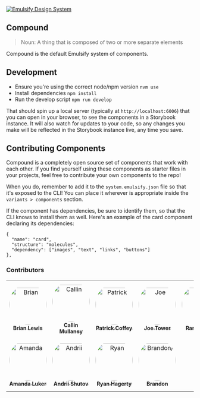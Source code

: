[![Emulsify Design System](https://user-images.githubusercontent.com/409903/170579210-327abcdd-2c98-4922-87bb-36446a4cc013.svg)](https://www.emulsify.info/)

## Compound

<blockquote>Noun: A thing that is composed of two or more separate elements</blockquote>

Compound is the default Emulsify system of components.

## Development

- Ensure you're using the correct node/npm version `nvm use`
- Install dependencies `npm install`
- Run the develop script `npm run develop`

That should spin up a local server (typically at `http://localhost:6006`) that you can open in your browser, to see the components in a Storybook instance. It will also watch for updates to your code, so any changes you make will be reflected in the Storybook instance live, any time you save.

## Contributing Components

Compound is a completely open source set of components that work with each other. If you find yourself using these components as starter files in your projects, feel free to contribute your own components to the repo!

When you do, remember to add it to the `system.emulsify.json` file so that it's exposed to the CLI! You can place it wherever is appropriate inside the `variants > components` section.

If the component has dependencies, be sure to identify them, so that the CLI knows to install them as well. Here's an example of the card component declaring its dependencies:

```
{
  "name": "card",
  "structure": "molecules",
  "dependency": ["images", "text", "links", "buttons"]
},
```

### Contributors

<table>
<tr>
    <td align="center" style="word-wrap: break-word; width: 150.0; height: 150.0">
        <a href=https://github.com/ModulesUnraveled>
            <img src=https://avatars.githubusercontent.com/u/1663810?v=4 width="100;"  style="border-radius:50%;align-items:center;justify-content:center;overflow:hidden;padding-top:10px" alt=Brian Lewis/>
            <br />
            <sub style="font-size:14px"><b>Brian Lewis</b></sub>
        </a>
    </td>
    <td align="center" style="word-wrap: break-word; width: 150.0; height: 150.0">
        <a href=https://github.com/callinmullaney>
            <img src=https://avatars.githubusercontent.com/u/369018?v=4 width="100;"  style="border-radius:50%;align-items:center;justify-content:center;overflow:hidden;padding-top:10px" alt=Callin Mullaney/>
            <br />
            <sub style="font-size:14px"><b>Callin Mullaney</b></sub>
        </a>
    </td>
    <td align="center" style="word-wrap: break-word; width: 150.0; height: 150.0">
        <a href=https://github.com/patrickocoffeyo>
            <img src=https://avatars.githubusercontent.com/u/1107871?v=4 width="100;"  style="border-radius:50%;align-items:center;justify-content:center;overflow:hidden;padding-top:10px" alt=Patrick Coffey/>
            <br />
            <sub style="font-size:14px"><b>Patrick Coffey</b></sub>
        </a>
    </td>
    <td align="center" style="word-wrap: break-word; width: 150.0; height: 150.0">
        <a href=https://github.com/joetower>
            <img src=https://avatars.githubusercontent.com/u/366413?v=4 width="100;"  style="border-radius:50%;align-items:center;justify-content:center;overflow:hidden;padding-top:10px" alt=Joe Tower/>
            <br />
            <sub style="font-size:14px"><b>Joe Tower</b></sub>
        </a>
    </td>
    <td align="center" style="word-wrap: break-word; width: 150.0; height: 150.0">
        <a href=https://github.com/amazingrando>
            <img src=https://avatars.githubusercontent.com/u/409903?v=4 width="100;"  style="border-radius:50%;align-items:center;justify-content:center;overflow:hidden;padding-top:10px" alt=Randy Oest/>
            <br />
            <sub style="font-size:14px"><b>Randy Oest</b></sub>
        </a>
    </td>
    <td align="center" style="word-wrap: break-word; width: 150.0; height: 150.0">
        <a href=https://github.com/KurtTrowbridge>
            <img src=https://avatars.githubusercontent.com/u/848721?v=4 width="100;"  style="border-radius:50%;align-items:center;justify-content:center;overflow:hidden;padding-top:10px" alt=Kurt Trowbridge/>
            <br />
            <sub style="font-size:14px"><b>Kurt Trowbridge</b></sub>
        </a>
    </td>
</tr>
<tr>
    <td align="center" style="word-wrap: break-word; width: 150.0; height: 150.0">
        <a href=https://github.com/mndonx>
            <img src=https://avatars.githubusercontent.com/u/2343957?v=4 width="100;"  style="border-radius:50%;align-items:center;justify-content:center;overflow:hidden;padding-top:10px" alt=Amanda Luker/>
            <br />
            <sub style="font-size:14px"><b>Amanda Luker</b></sub>
        </a>
    </td>
    <td align="center" style="word-wrap: break-word; width: 150.0; height: 150.0">
        <a href=https://github.com/fertant>
            <img src=https://avatars.githubusercontent.com/u/3853492?v=4 width="100;"  style="border-radius:50%;align-items:center;justify-content:center;overflow:hidden;padding-top:10px" alt=Andrii Shutov/>
            <br />
            <sub style="font-size:14px"><b>Andrii Shutov</b></sub>
        </a>
    </td>
    <td align="center" style="word-wrap: break-word; width: 150.0; height: 150.0">
        <a href=https://github.com/ryanhagerty>
            <img src=https://avatars.githubusercontent.com/u/8405274?v=4 width="100;"  style="border-radius:50%;align-items:center;justify-content:center;overflow:hidden;padding-top:10px" alt=Ryan Hagerty/>
            <br />
            <sub style="font-size:14px"><b>Ryan Hagerty</b></sub>
        </a>
    </td>
    <td align="center" style="word-wrap: break-word; width: 150.0; height: 150.0">
        <a href=https://github.com/codeb-a>
            <img src=https://avatars.githubusercontent.com/u/65790558?v=4 width="100;"  style="border-radius:50%;align-items:center;justify-content:center;overflow:hidden;padding-top:10px" alt=Brandon/>
            <br />
            <sub style="font-size:14px"><b>Brandon</b></sub>
        </a>
    </td>
</tr>
</table>
